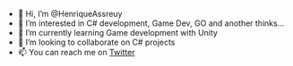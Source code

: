 - 👋 Hi, I’m @HenriqueAssreuy
- 👀 I’m interested in C# development, Game Dev, GO and another thinks...
- 🌱 I’m currently learning Game development with Unity
- 💞️ I’m looking to collaborate on C# projects 
- 📫 You can reach me on [Twitter](https://twitter.com/HenriqueAssreuy)

<!---
HenriqueAssreuy/HenriqueAssreuy is a ✨ special ✨ repository because its `README.md` (this file) appears on your GitHub profile.
You can click the Preview link to take a look at your changes.
--->
